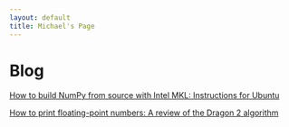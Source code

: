 ```yaml
---
layout: default
title: Michael's Page
---
```


# Blog

[How to build NumPy from source with Intel MKL: Instructions for Ubuntu](./blog/2023-10-07-how-to-build-numpy-from-source-with-intel-mkl.md)

[How to print floating-point numbers: A review of the Dragon 2 algorithm](./blog/2023-03-26-how-to-print-floating-point-numbers.md)
